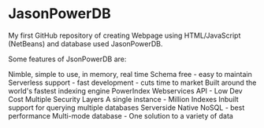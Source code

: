 # JasonPowerDB
My first GitHub repository of creating Webpage using HTML/JavaScript (NetBeans) and database used JasonPowerDB.

Some features of JsonPowerDB are:

Nimble, simple to use, in memory, real time
Schema free - easy to maintain
Serverless support - fast development - cuts time to market
Built around the world's fastest indexing engine PowerIndex
Webservices API - Low Dev Cost
Multiple Security Layers
A single instance - Million Indexes
Inbuilt support for querying multiple databases
Serverside Native NoSQL - best performance
Multi-mode database - One solution to a variety of data
